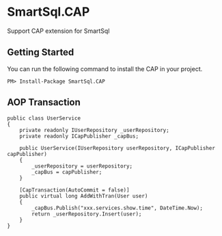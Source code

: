 # SmartSql.CAP

Support CAP extension for SmartSql

## Getting Started

You can run the following command to install the CAP in your project.

```
PM> Install-Package SmartSql.CAP
```

## AOP Transaction

```
public class UserService
{
    private readonly IUserRepository _userRepository;
    private readonly ICapPublisher _capBus;

    public UserService(IUserRepository userRepository, ICapPublisher capPublisher)
    {
        _userRepository = userRepository;
        _capBus = capPublisher;
    }
	
    [CapTransaction(AutoCommit = false)]
    public virtual long AddWithTran(User user)
    {
        _capBus.Publish("xxx.services.show.time", DateTime.Now);
        return _userRepository.Insert(user);
    }
}

```
